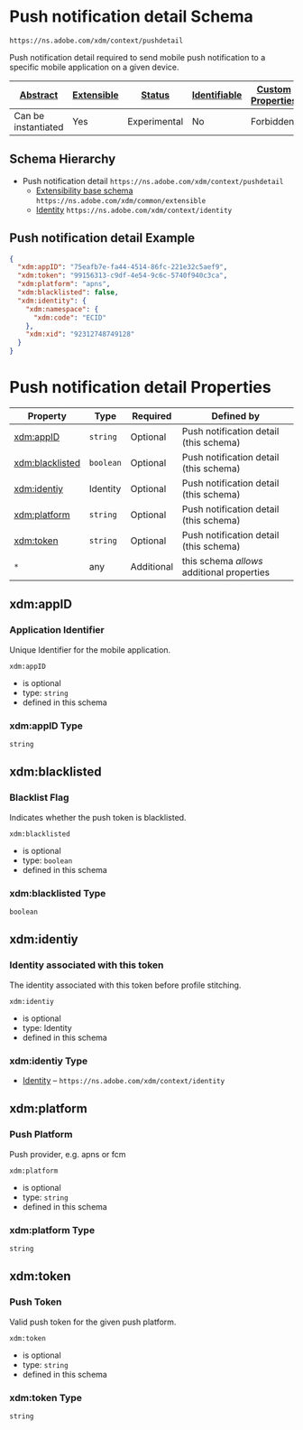 
# Push notification detail Schema

```
https://ns.adobe.com/xdm/context/pushdetail
```

Push notification detail required to send mobile push notification to a specific mobile application on a given device.

| [Abstract](../../abstract.md) | [Extensible](../../extensions.md) | [Status](../../status.md) | [Identifiable](../../id.md) | [Custom Properties](../../extensions.md) | [Additional Properties](../../extensions.md) | Defined In |
|-------------------------------|-----------------------------------|---------------------------|-----------------------------|------------------------------------------|----------------------------------------------|------------|
| Can be instantiated | Yes | Experimental | No | Forbidden | Permitted | [context/pushdetail.schema.json](context/pushdetail.schema.json) |
## Schema Hierarchy

* Push notification detail `https://ns.adobe.com/xdm/context/pushdetail`
  * [Extensibility base schema](../common/extensible.schema.md) `https://ns.adobe.com/xdm/common/extensible`
  * [Identity](identity.schema.md) `https://ns.adobe.com/xdm/context/identity`


## Push notification detail Example
```json
{
  "xdm:appID": "75eafb7e-fa44-4514-86fc-221e32c5aef9",
  "xdm:token": "99156313-c9df-4e54-9c6c-5740f940c3ca",
  "xdm:platform": "apns",
  "xdm:blacklisted": false,
  "xdm:identity": {
    "xdm:namespace": {
      "xdm:code": "ECID"
    },
    "xdm:xid": "92312748749128"
  }
}
```

# Push notification detail Properties

| Property | Type | Required | Defined by |
|----------|------|----------|------------|
| [xdm:appID](#xdmappid) | `string` | Optional | Push notification detail (this schema) |
| [xdm:blacklisted](#xdmblacklisted) | `boolean` | Optional | Push notification detail (this schema) |
| [xdm:identiy](#xdmidentiy) | Identity | Optional | Push notification detail (this schema) |
| [xdm:platform](#xdmplatform) | `string` | Optional | Push notification detail (this schema) |
| [xdm:token](#xdmtoken) | `string` | Optional | Push notification detail (this schema) |
| `*` | any | Additional | this schema *allows* additional properties |

## xdm:appID
### Application Identifier

Unique Identifier for the mobile application.

`xdm:appID`
* is optional
* type: `string`
* defined in this schema

### xdm:appID Type


`string`






## xdm:blacklisted
### Blacklist Flag

Indicates whether the push token is blacklisted.

`xdm:blacklisted`
* is optional
* type: `boolean`
* defined in this schema

### xdm:blacklisted Type


`boolean`





## xdm:identiy
### Identity associated with this token

The identity associated with this token before profile stitching.

`xdm:identiy`
* is optional
* type: Identity
* defined in this schema

### xdm:identiy Type


* [Identity](identity.schema.md) – `https://ns.adobe.com/xdm/context/identity`





## xdm:platform
### Push Platform

Push provider, e.g. apns or fcm

`xdm:platform`
* is optional
* type: `string`
* defined in this schema

### xdm:platform Type


`string`






## xdm:token
### Push Token

Valid push token for the given push platform.

`xdm:token`
* is optional
* type: `string`
* defined in this schema

### xdm:token Type


`string`





